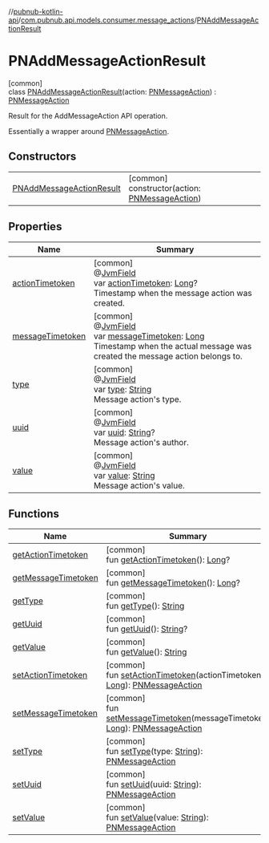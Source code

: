 //[pubnub-kotlin-api](../../../index.md)/[com.pubnub.api.models.consumer.message_actions](../index.md)/[PNAddMessageActionResult](index.md)

# PNAddMessageActionResult

[common]\
class [PNAddMessageActionResult](index.md)(action: [PNMessageAction](../-p-n-message-action/index.md)) : [PNMessageAction](../-p-n-message-action/index.md)

Result for the AddMessageAction API operation.

Essentially a wrapper around [PNMessageAction](../-p-n-message-action/index.md).

## Constructors

| | |
|---|---|
| [PNAddMessageActionResult](-p-n-add-message-action-result.md) | [common]<br>constructor(action: [PNMessageAction](../-p-n-message-action/index.md)) |

## Properties

| Name | Summary |
|---|---|
| [actionTimetoken](../-p-n-message-action/action-timetoken.md) | [common]<br>@[JvmField](https://kotlinlang.org/api/latest/jvm/stdlib/kotlin.jvm/-jvm-field/index.html)<br>var [actionTimetoken](../-p-n-message-action/action-timetoken.md): [Long](https://kotlinlang.org/api/latest/jvm/stdlib/kotlin/-long/index.html)?<br>Timestamp when the message action was created. |
| [messageTimetoken](../-p-n-message-action/message-timetoken.md) | [common]<br>@[JvmField](https://kotlinlang.org/api/latest/jvm/stdlib/kotlin.jvm/-jvm-field/index.html)<br>var [messageTimetoken](../-p-n-message-action/message-timetoken.md): [Long](https://kotlinlang.org/api/latest/jvm/stdlib/kotlin/-long/index.html)<br>Timestamp when the actual message was created the message action belongs to. |
| [type](../-p-n-message-action/type.md) | [common]<br>@[JvmField](https://kotlinlang.org/api/latest/jvm/stdlib/kotlin.jvm/-jvm-field/index.html)<br>var [type](../-p-n-message-action/type.md): [String](https://kotlinlang.org/api/latest/jvm/stdlib/kotlin/-string/index.html)<br>Message action's type. |
| [uuid](../-p-n-message-action/uuid.md) | [common]<br>@[JvmField](https://kotlinlang.org/api/latest/jvm/stdlib/kotlin.jvm/-jvm-field/index.html)<br>var [uuid](../-p-n-message-action/uuid.md): [String](https://kotlinlang.org/api/latest/jvm/stdlib/kotlin/-string/index.html)?<br>Message action's author. |
| [value](../-p-n-message-action/value.md) | [common]<br>@[JvmField](https://kotlinlang.org/api/latest/jvm/stdlib/kotlin.jvm/-jvm-field/index.html)<br>var [value](../-p-n-message-action/value.md): [String](https://kotlinlang.org/api/latest/jvm/stdlib/kotlin/-string/index.html)<br>Message action's value. |

## Functions

| Name | Summary |
|---|---|
| [getActionTimetoken](../-p-n-message-action/get-action-timetoken.md) | [common]<br>fun [getActionTimetoken](../-p-n-message-action/get-action-timetoken.md)(): [Long](https://kotlinlang.org/api/latest/jvm/stdlib/kotlin/-long/index.html)? |
| [getMessageTimetoken](../-p-n-message-action/get-message-timetoken.md) | [common]<br>fun [getMessageTimetoken](../-p-n-message-action/get-message-timetoken.md)(): [Long](https://kotlinlang.org/api/latest/jvm/stdlib/kotlin/-long/index.html)? |
| [getType](../-p-n-message-action/get-type.md) | [common]<br>fun [getType](../-p-n-message-action/get-type.md)(): [String](https://kotlinlang.org/api/latest/jvm/stdlib/kotlin/-string/index.html) |
| [getUuid](../-p-n-message-action/get-uuid.md) | [common]<br>fun [getUuid](../-p-n-message-action/get-uuid.md)(): [String](https://kotlinlang.org/api/latest/jvm/stdlib/kotlin/-string/index.html)? |
| [getValue](../-p-n-message-action/get-value.md) | [common]<br>fun [getValue](../-p-n-message-action/get-value.md)(): [String](https://kotlinlang.org/api/latest/jvm/stdlib/kotlin/-string/index.html) |
| [setActionTimetoken](../-p-n-message-action/set-action-timetoken.md) | [common]<br>fun [setActionTimetoken](../-p-n-message-action/set-action-timetoken.md)(actionTimetoken: [Long](https://kotlinlang.org/api/latest/jvm/stdlib/kotlin/-long/index.html)): [PNMessageAction](../-p-n-message-action/index.md) |
| [setMessageTimetoken](../-p-n-message-action/set-message-timetoken.md) | [common]<br>fun [setMessageTimetoken](../-p-n-message-action/set-message-timetoken.md)(messageTimetoken: [Long](https://kotlinlang.org/api/latest/jvm/stdlib/kotlin/-long/index.html)): [PNMessageAction](../-p-n-message-action/index.md) |
| [setType](../-p-n-message-action/set-type.md) | [common]<br>fun [setType](../-p-n-message-action/set-type.md)(type: [String](https://kotlinlang.org/api/latest/jvm/stdlib/kotlin/-string/index.html)): [PNMessageAction](../-p-n-message-action/index.md) |
| [setUuid](../-p-n-message-action/set-uuid.md) | [common]<br>fun [setUuid](../-p-n-message-action/set-uuid.md)(uuid: [String](https://kotlinlang.org/api/latest/jvm/stdlib/kotlin/-string/index.html)): [PNMessageAction](../-p-n-message-action/index.md) |
| [setValue](../-p-n-message-action/set-value.md) | [common]<br>fun [setValue](../-p-n-message-action/set-value.md)(value: [String](https://kotlinlang.org/api/latest/jvm/stdlib/kotlin/-string/index.html)): [PNMessageAction](../-p-n-message-action/index.md) |

